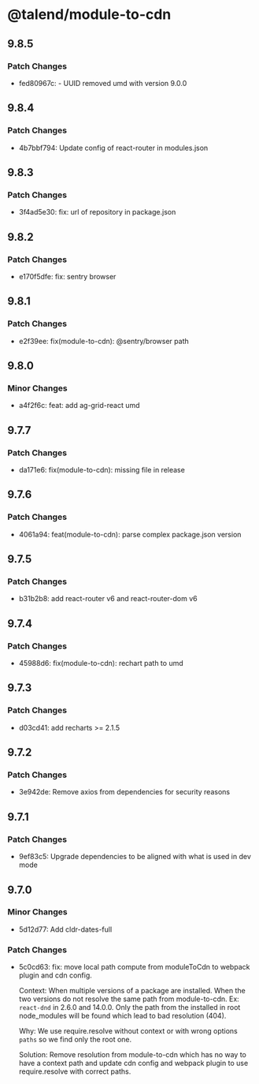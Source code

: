 # @talend/module-to-cdn

## 9.8.5

### Patch Changes

-   fed80967c: - UUID removed umd with version 9.0.0

## 9.8.4

### Patch Changes

-   4b7bbf794: Update config of react-router in modules.json

## 9.8.3

### Patch Changes

-   3f4ad5e30: fix: url of repository in package.json

## 9.8.2

### Patch Changes

-   e170f5dfe: fix: sentry browser

## 9.8.1

### Patch Changes

-   e2f39ee: fix(module-to-cdn): @sentry/browser path

## 9.8.0

### Minor Changes

-   a4f2f6c: feat: add ag-grid-react umd

## 9.7.7

### Patch Changes

-   da171e6: fix(module-to-cdn): missing file in release

## 9.7.6

### Patch Changes

-   4061a94: feat(module-to-cdn): parse complex package.json version

## 9.7.5

### Patch Changes

-   b31b2b8: add react-router v6 and react-router-dom v6

## 9.7.4

### Patch Changes

-   45988d6: fix(module-to-cdn): rechart path to umd

## 9.7.3

### Patch Changes

-   d03cd41: add recharts >= 2.1.5

## 9.7.2

### Patch Changes

-   3e942de: Remove axios from dependencies for security reasons

## 9.7.1

### Patch Changes

-   9ef83c5: Upgrade dependencies to be aligned with what is used in dev mode

## 9.7.0

### Minor Changes

-   5d12d77: Add cldr-dates-full

### Patch Changes

-   5c0cd63: fix: move local path compute from moduleToCdn to webpack plugin and cdn config.

    Context: When multiple versions of a package are installed.
    When the two versions do not resolve the same path from module-to-cdn.
    Ex: `react-dnd` in 2.6.0 and 14.0.0. Only the path from the installed in root node_modules will be found
    which lead to bad resolution (404).

    Why: We use require.resolve without context or with wrong options `paths` so we find only the root one.

    Solution: Remove resolution from module-to-cdn which has no way to have a context path and update cdn config and webpack plugin to use require.resolve with correct paths.
